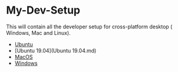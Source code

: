 # My-Dev-Setup
This will contain all the developer setup for cross-platform desktop ( Windows, Mac and Linux).

- [Ubuntu](UBUNTU.md)
- [Ubuntu 19.04](Ubuntu 19.04.md)
- [MacOS](MACOS.md)
- [Windows](WINDOWS.md)
